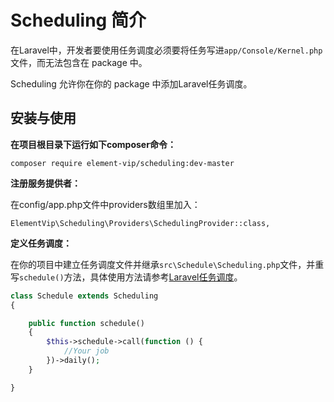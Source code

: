 # Scheduling 简介

在Laravel中，开发者要使用任务调度必须要将任务写进`app/Console/Kernel.php`文件，而无法包含在 package 中。

Scheduling 允许你在你的 package 中添加Laravel任务调度。

## 安装与使用

**在项目根目录下运行如下composer命令：**

```
composer require element-vip/scheduling:dev-master
```

**注册服务提供者：**

在config/app.php文件中providers数组里加入：

```
ElementVip\Scheduling\Providers\SchedulingProvider::class,
```

**定义任务调度：**

在你的项目中建立任务调度文件并继承`src\Schedule\Scheduling.php`文件，并重写`schedule()`方法，具体使用方法请参考[Laravel任务调度](https://laravel-china.org/docs/5.3/scheduling)。

```php
class Schedule extends Scheduling
{

    public function schedule()
    {
        $this->schedule->call(function () {
            //Your job
        })->daily();
    }

}
```

